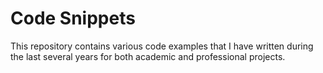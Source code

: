 # Code Snippets

This repository contains various code examples that I have written during the last several years for both academic and professional projects.